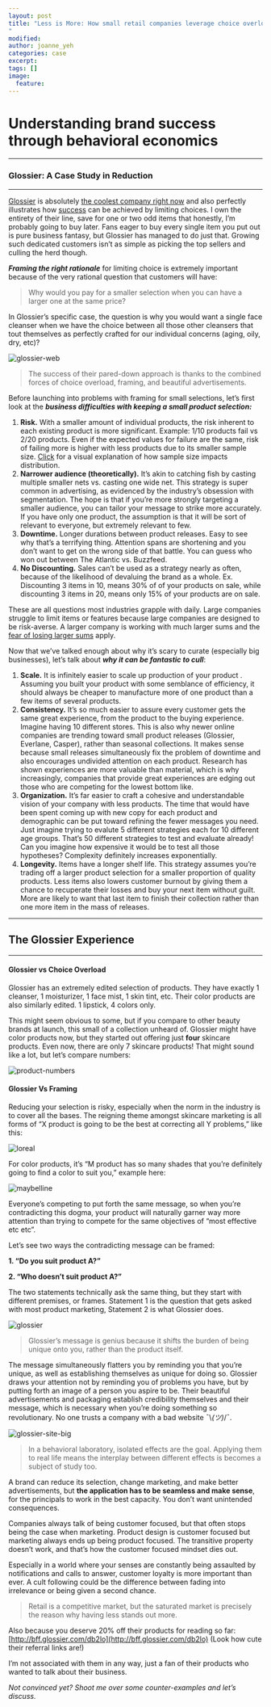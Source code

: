 ```yaml
---
layout: post
title: "Less is More: How small retail companies leverage choice overload to grow 
"
modified:
author: joanne_yeh
categories: case
excerpt:
tags: []
image:
  feature: 
---
```


# Understanding brand success through behavioral economics

* * *

### Glossier: A Case Study in Reduction 

* * *

[Glossier](http://glossier.com/) is absolutely [the coolest company right now](http://wwd.com/beauty-industry-news/marketing-trends/beauty-inc-awards-digital-innovator-dove-anastasia-beverly-hills-glossier-10293182/) and also perfectly illustrates how [success](https://blog.dashhudson.com/glossier-mask-duo-instagram-product-launch-insights/) can be achieved by limiting choices. I own the entirety of their line, save for one or two odd items that honestly, I’m probably going to buy later. Fans eager to buy every single item you put out is pure business fantasy, but Glossier has managed to do just that. Growing such dedicated customers isn’t as simple as picking the top sellers and culling the herd though. 


***Framing the right rationale*** for limiting choice is extremely important because of the very rational question that customers will have:


> Why would you pay for a smaller selection when you can have a larger one at the same price?


In Glossier’s specific case, the question is why you would want a single face cleanser when we have the choice between all those other cleansers that tout themselves as perfectly crafted for our individual concerns (aging, oily, dry, etc)?

![glossier-web](/images/glossier-web.PNG)


> The success of their pared-down approach is thanks to the combined forces of choice overload, framing, and beautiful advertisements.


Before launching into problems with framing for small selections, let’s first look at the **_business difficulties with keeping a small product selection:_**


1. **Risk.** With a smaller amount of individual products, the risk inherent to each existing product is more significant. Example: 1/10 products fail vs 2/20 products. Even if the expected values for failure are the same, risk of failing more is higher with less products due to its smaller sample size. [Click](https://www.ma.utexas.edu/users/mks/statmistakes/2samplingdists.jpg) for a visual explanation of how sample size impacts distribution.
2. **Narrower audience (theoretically).** It’s akin to catching fish by casting multiple smaller nets vs. casting one wide net. This strategy is super common in advertising, as evidenced by the industry’s obsession with segmentation. The hope is that if you’re more strongly targeting a smaller audience, you can tailor your message to strike more accurately. If you have only one product, the assumption is that it will be sort of relevant to everyone, but extremely relevant to few.
3. **Downtime.** Longer durations between product releases. Easy to see why that’s a terrifying thing. Attention spans are shortening and you don’t want to get on the wrong side of that battle. You can guess who won out between The Atlantic vs. Buzzfeed.
4. **No Discounting.** Sales can’t be used as a strategy nearly as often, because of the likelihood of devaluing the brand as a whole. Ex. Discounting 3 items in 10, means 30% of of your products on sale, while discounting 3 items in 20, means only 15% of your products are on sale.


These are all questions most industries grapple with daily. Large companies struggle to limit items or features because large companies are designed to be risk-averse. A larger company is working with much larger sums and the [fear of losing larger sums](https://en.wikipedia.org/wiki/Prospect_theory) apply.

Now that we’ve talked enough about why it’s scary to curate (especially big businesses), let’s talk about **_why it can be fantastic to cull_**:


1. **Scale.** It is infinitely easier to scale up production of your product . Assuming you built your product with some semblance of efficiency, it should always be cheaper to manufacture more of one product than a few items of several products.
2. **Consistency.** It’s so much easier to assure every customer gets the same great experience, from the product to the buying experience. Imagine having 10 different stores. This is also why newer online companies are trending toward small product releases (Glossier, Everlane, Casper), rather than seasonal collections. It makes sense because small releases simultaneously fix the problem of downtime and also encourages undivided attention on each product. Research has shown experiences are more valuable than material, which is why increasingly, companies that provide great experiences are edging out those who are competing for the lowest bottom like.
3. **Organization.** It’s far easier to craft a cohesive and understandable vision of your company with less products. The time that would have been spent coming up with new copy for each product and demographic can be put toward refining the fewer messages you need. Just imagine trying to evalute 5 different strategies each for 10 different age groups. That’s 50 different strategies to test and evaluate already! Can you imagine how expensive it would be to test all those hypotheses? Complexity definitely increases exponentially.
4. **Longevity.** Items have a longer shelf life. This strategy assumes you’re trading off a larger product selection for a smaller proportion of quality products. Less items also lowers customer burnout by giving them a chance to recuperate their losses and buy your next item without guilt. More are likely to want that last item to finish their collection rather than one more item in the mass of releases.

* * *

## The Glossier Experience

* * *

#### Glossier vs Choice Overload 

Glossier has an extremely edited selection of products. They have exactly 1 cleanser, 1 moisturizer, 1 face mist, 1 skin tint, etc. Their color products are also similarly edited. 1 lipstick, 4 colors only.

This might seem obvious to some, but if you compare to other beauty brands at launch, this small of a collection unheard of. Glossier might have color products now, but they started out offering just **four** skincare products. Even now, there are only 7 skincare products! That might sound like a lot, but let’s compare numbers:

![product-numbers](/images/product-totals.png)

#### Glossier Vs Framing 

Reducing your selection is risky, especially when the norm in the industry is to cover all the bases. The reigning theme amongst skincare marketing is all forms of “X product is going to be the best at correcting all Y problems,” like this:

![loreal](/images/loreal-example.png)

For color products, it’s “M product has so many shades that you’re definitely going to find a color to suit you,” example here:

![maybelline](/images/maybelline-example.png)

Everyone’s competing to put forth the same message, so when you’re contradicting this dogma, your product will naturally garner way more attention than trying to compete for the same objectives of “most effective etc etc”.

Let’s see two ways the contradicting message can be framed:


**1. “Do you suit product A?”**

**2. “Who doesn’t suit product A?”**


The two statements technically ask the same thing, but they start with different premises, or frames. Statement 1 is the question that gets asked with most product marketing, Statement 2 is what Glossier does.

![glossier](/images/glossier-slogan.png)


> Glossier’s message is genius because it shifts the burden of being unique onto you, rather than the product itself.


The message simultaneously flatters you by reminding you that you’re unique, as well as establishing themselves as unique for doing so. Glossier draws your attention not by reminding you of problems you have, but by putting forth an image of a person you aspire to be. Their beautiful advertisements and packaging establish credibility themselves and their message, which is necessary when you’re doing something so revolutionary. No one trusts a company with a bad website ¯\\_(ツ)_/¯.

![glossier-site-big](/images/gloss-web-2.PNG)


> In a behavioral laboratory, isolated effects are the goal. Applying them to real life means the interplay between different effects is becomes a subject of study too.

A brand can reduce its selection, change marketing, and make better advertisements, but **the application has to be seamless and make sense**, for the principals to work in the best capacity. You don’t want unintended consequences.

Companies always talk of being customer focused, but that often stops being the case when marketing. Product design is customer focused but marketing always ends up being product focused. The transitive property doesn’t work, and that’s how the customer focused mindset dies out.

Especially in a world where your senses are constantly being assaulted by notifications and calls to answer, customer loyalty is more important than ever. A cult following could be the difference between fading into irrelevance or being given a second chance.


> Retail is a competitive market, but the saturated market is precisely the reason why having less stands out more.


Also because you deserve 20% off their products for reading so far: [http://bff.glossier.com/db2lo](http://bff.glossier.com/db2lo) (Look how cute their referral links are!)

I’m not associated with them in any way, just a fan of their products who wanted to talk about their business.

*Not convinced yet?*
*Shoot me over some counter-examples and let’s discuss.*
